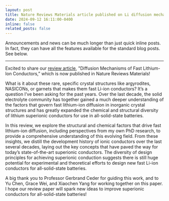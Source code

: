 ```yaml
---
layout: post
title: Nature Reviews Materials article published on Li diffusion mechanisms!
date: 2024-09-12 16:11:00-0400
inline: false
related_posts: false
---
```


Announcements and news can be much longer than just quick inline posts. In fact, they can have all the features available for the standard blog posts. See below.

---

Excited to share our <a href="https://www.nature.com/articles/s41578-024-00715-9
">review article</a>, "Diffusion Mechanisms of Fast Lithium-Ion Conductors,” which is now published in Nature Reviews Materials!

What is it about these rare, specific crystal structures like argyrodites, NASICONs, or garnets that makes them fast Li-ion conductors? It’s a question I’ve been asking for the past years. Over the last decade, the solid electrolyte community has together gained a much deeper understanding of the factors that govern fast lithium-ion diffusion in inorganic crystal structures and has greatly expanded the chemical and structural diversity of lithium superionic conductors for use in all-solid-state batteries.

In this review, we explore the structural and chemical factors that drive fast lithium-ion diffusion, including perspectives from my own PhD research, to provide a comprehensive understanding of this evolving field. From these insights, we distill the development history of ionic conductors over the last several decades, laying out the key concepts that have paved the way for today’s state-of-the-art superionic conductors. The diversity of design principles for achieving superionic conduction suggests there is still huge potential for experimental and theoretical efforts to design new fast Li-ion conductors for all-solid-state batteries.

A big thank you to Professor Gerbrand Ceder for guiding this work, and to Yu Chen, Grace Wei, and Xiaochen Yang for working together on this paper. I hope our review paper will spark new ideas to improve superionic conductors for all-solid-state batteries!
